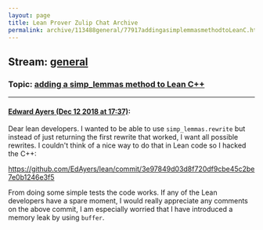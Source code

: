 ```yaml
---
layout: page
title: Lean Prover Zulip Chat Archive 
permalink: archive/113488general/77917addingasimplemmasmethodtoLeanC.html
---
```


## Stream: [general](index.html)
### Topic: [adding a simp_lemmas method to Lean C++](77917addingasimplemmasmethodtoLeanC.html)

---

#### [Edward Ayers (Dec 12 2018 at 17:37)](https://leanprover.zulipchat.com/#narrow/stream/113488-general/topic/adding%20a%20simp_lemmas%20method%20to%20Lean%20C%2B%2B/near/151537147):
Dear lean developers. I wanted to be able to use `simp_lemmas.rewrite` but instead of just returning the first rewrite that worked, I want all possible rewrites. I couldn't think of a nice way to do that in Lean code so I hacked the C++:

https://github.com/EdAyers/lean/commit/3e97849d03d8f720df9cbe45c2be7e0b1246e3f5

From doing some simple tests the code works.
If any of the Lean developers have a spare moment, I would really appreciate any comments on the above commit, I am especially worried that I have introduced a memory leak by using `buffer`.

